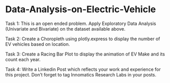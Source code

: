 # Data-Analysis-on-Electric-Vehicle
Task 1: This is an open ended problem. Apply Exploratory Data Analysis (Univariate and Bivariate) on the dataset available above.

Task 2: Create a Choropleth using plotly.express to display the number of EV vehicles based on location.

Task 3: Create a Racing Bar Plot to display the animation of EV Make and its count each year.

Task 4: Write a Linkedin Post which reflects your work and experience for this project. Don’t forget to tag Innomatics Research Labs in your posts.
